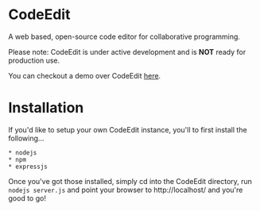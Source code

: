 # CodeEdit

A web based, open-source code editor for collaborative programming.

Please note: CodeEdit is under active development and is **NOT** ready for production use. 

You can checkout a demo over CodeEdit [here](http://codeedit.achurch.me).

# Installation

If you'd like to setup your own CodeEdit instance, you'll to first install the following...

    * nodejs
    * npm
    * expressjs

Once you've got those installed, simply cd into the CodeEdit directory, run `nodejs server.js` and point your browser to http://localhost/ and you're good to go!
